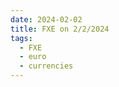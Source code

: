 ```yaml
---
date: 2024-02-02
title: FXE on 2/2/2024
tags: 
  - FXE
  - euro
  - currencies
---
```

<div class="post">
<snapshot-grid 
    :reports="['2024/02/01/CTA/FXE', '2024/02/02/CTA/FXE', '2024/02/02/MTP/FXE']"
    chart="2024/02/02/Chart/FXE"
/>
<p>

</p>
<p>

</p>
</div>